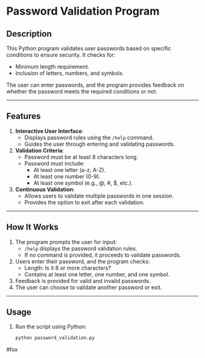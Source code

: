# Password Validation Program

## Description
This Python program validates user passwords based on specific conditions to ensure security. It checks for:
- Minimum length requirement.
- Inclusion of letters, numbers, and symbols.

The user can enter passwords, and the program provides feedback on whether the password meets the required conditions or not.

---

## Features
1. **Interactive User Interface**:
   - Displays password rules using the `/help` command.
   - Guides the user through entering and validating passwords.
2. **Validation Criteria**:
   - Password must be at least 8 characters long.
   - Password must include:
     - At least one letter (a-z, A-Z).
     - At least one number (0-9).
     - At least one symbol (e.g., @, #, $, etc.).
3. **Continuous Validation**:
   - Allows users to validate multiple passwords in one session.
   - Provides the option to exit after each validation.

---

## How It Works
1. The program prompts the user for input:
   - `/help` displays the password validation rules.
   - If no command is provided, it proceeds to validate passwords.
2. Users enter their password, and the program checks:
   - Length: Is it 8 or more characters?
   - Contains at least one letter, one number, and one symbol.
3. Feedback is provided for valid and invalid passwords.
4. The user can choose to validate another password or exit.

---

## Usage
1. Run the script using Python:
   ```bash
   python password_validation.py
 #fox